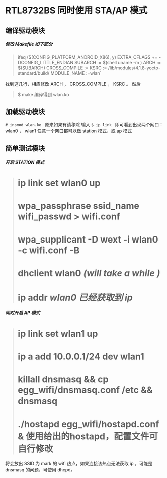# RTL8732BS 同时使用 STA/AP 模式

## 编译驱动模块
##### 修改 Makefile 如下部分
> ifeq ($(CONFIG_PLATFORM_ANDROID_X86), y)
> EXTRA_CFLAGS += -DCONFIG_LITTLE_ENDIAN
> SUBARCH := $(shell uname -m )
> ARCH := $(SUBARCH)
> CROSS_COMPILE :=
> KSRC := /lib/modules/4.1.8-yocto-standard/build/
> MODULE_NAME :=wlan`

找到这几行，相应修改 ARCH ， CROSS_COMPILE ， KSRC 。
然后
> $ make
编译得到 wlan.ko

## 加载驱动模块
`# insmod wlan.ko ` 原来如果有请移除
输入 `$ ip link ` 即可看到出现两个网口： wlan0 ， wlan1
任意一个网口都可以做 station 模式，或 ap 模式

## 简单测试模块
##### 开启 STATION 模式
> # ip link set wlan0 up
> # wpa_passphrase ssid_name wifi_passwd > wifi.conf
> # wpa_supplicant -D wext -i wlan0 -c wifi.conf -B
> # dhclient wlan0 *(will take a while )*
> # ip addr *wlan0 已经获取到 ip*
##### 同时开启 AP 模式
> # ip link set wlan1 up
> # ip a add 10.0.0.1/24 dev wlan1
> # killall dnsmasq && cp egg_wifi/dnsmasq.conf /etc && dnsmasq
> # ./hostapd egg_wifi/hostapd.conf & **使用给出的hostapd，配置文件可自行修改**
将会放出 SSID 为 mark 的 wifi 热点，如果连接该热点无法获取 ip ，可能是 dnsmasq 的问题，可使用 dhcpd。
